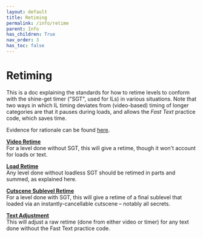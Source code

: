 ```yaml
---
layout: default
title: Retiming
permalink: /info/retime
parent: Info
has_children: True
nav_order: 3
has_toc: false
---
```


# Retiming

This is a doc explaining the standards for how to retime levels to conform with the shine-get timer ("SGT", used for ILs) in various situations. Note that two ways in which IL timing deviates from (video-based) timing of longer categories are that it pauses during loads, and allows the *Fast Text* practice code, which saves time.

Evidence for rationale can be found [here](https://tiny.cc/smsilretiming).

**[Video Retime](retime/video)**  
For a level done without SGT, this will give a retime, though it won't account for loads or text.

**[Load Retime](retime/load)**  
Any level done without loadless SGT should be retimed in parts and summed, as explained here.

**[Cutscene Sublevel Retime](retime/sublevel)**  
For a level done with SGT, this will give a retime of a final sublevel that loaded via an instantly-cancellable cutscene – notably all secrets.

**[Text Adjustment](retime/text)**  
This will adjust a raw retime (done from either video or timer) for any text done without the Fast Text practice code.

